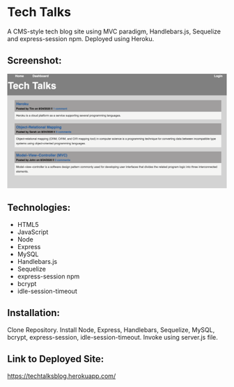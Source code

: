 # Tech Talks

A CMS-style tech blog site using MVC paradigm, Handlebars.js, Sequelize and express-session npm. Deployed using Heroku. 

## Screenshot:
![image](https://github.com/bdamota/Tech-Talk/blob/master/Screen%20Shot%202020-08-23%20at%2010.48.11%20PM.png)


## Technologies:
- HTML5
- JavaScript
- Node
- Express
- MySQL
- Handlebars.js 
- Sequelize
- express-session npm 
- bcrypt 
- idle-session-timeout 

## Installation:
Clone Repository.
Install Node, Express, Handlebars, Sequelize, MySQL, bcrypt, express-session, idle-session-timeout.
Invoke using server.js file.

## Link to Deployed Site: 
https://techtalksblog.herokuapp.com/
